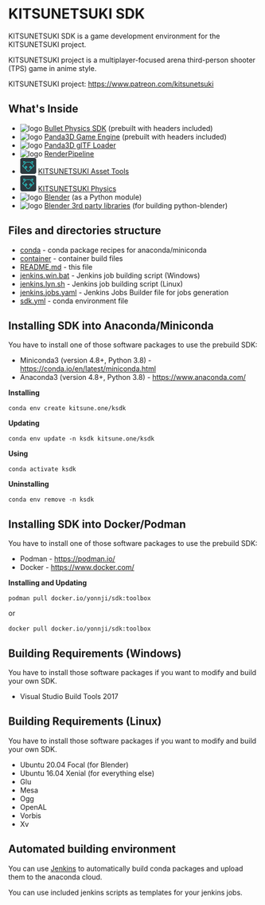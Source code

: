KITSUNETSUKI SDK
================

KITSUNETSUKI SDK is a game development environment for the KITSUNETSUKI project.

KITSUNETSUKI project is a multiplayer-focused arena
third-person shooter (TPS) game in anime style.

KITSUNETSUKI project: https://www.patreon.com/kitsunetsuki


What's Inside
-------------

* ![logo](conda/bullet/icon_32.png) [Bullet Physics SDK](conda/bullet) (prebuilt with headers included)
* ![logo](conda/panda3d/icon_32.png) [Panda3D Game Engine](conda/panda3d) (prebuilt with headers included)
* ![logo](conda/panda3d/icon_32.png) [Panda3D glTF Loader](https://github.com/Moguri/panda3d-gltf)
* ![logo](conda/panda3d/icon_32.png) [RenderPipeline](https://github.com/tobspr/RenderPipeline)
* ![logo](conda/kphys/icon_32.png) [KITSUNETSUKI Asset Tools](https://github.com/kitsune-ONE-team/KITSUNETSUKI-Asset-Tools)
* ![logo](conda/kphys/icon_32.png) [KITSUNETSUKI Physics](conda/kphys)
* ![logo](conda/blender/blender_icon_32x32.png) [Blender](conda/blender) (as a Python module)
* ![logo](conda/blender/blender_icon_32x32.png) [Blender 3rd party libraries](conda/blender-thirdparty) (for building python-blender)


Files and directories structure
-------------------------------

* [conda](conda) - conda package recipes for anaconda/miniconda
* [container](container) - container build files
* [README.md](README.md) - this file
* [jenkins.win.bat](jenkins.win.bat) - Jenkins job building script (Windows)
* [jenkins.lyn.sh](jenkins.lyn.sh) - Jenkins job building script (Linux)
* [jenkins.jobs.yaml](jenkins.jobs.yaml) - Jenkins Jobs Builder file for jobs generation
* [sdk.yml](sdk.yml) - conda environment file


Installing SDK into Anaconda/Miniconda
--------------------------------------

You have to install one of those software packages to use the prebuild SDK:
* Miniconda3 (version 4.8+, Python 3.8) - https://conda.io/en/latest/miniconda.html
* Anaconda3 (version 4.8+, Python 3.8) - https://www.anaconda.com/

**Installing**
```
conda env create kitsune.one/ksdk
```

**Updating**
```
conda env update -n ksdk kitsune.one/ksdk
```

**Using**
```
conda activate ksdk
```

**Uninstalling**
```
conda env remove -n ksdk
```


Installing SDK into Docker/Podman
---------------------------------

You have to install one of those software packages to use the prebuild SDK:
* Podman - https://podman.io/
* Docker - https://www.docker.com/

**Installing and Updating**
```
podman pull docker.io/yonnji/sdk:toolbox
```
or
```
docker pull docker.io/yonnji/sdk:toolbox
```


Building Requirements (Windows)
-------------------------------

You have to install those software packages if you want to modify and build your own SDK.

* Visual Studio Build Tools 2017


Building Requirements (Linux)
-----------------------------

You have to install those software packages if you want to modify and build your own SDK.

* Ubuntu 20.04 Focal (for Blender)
* Ubuntu 16.04 Xenial (for everything else)
* Glu
* Mesa
* Ogg
* OpenAL
* Vorbis
* Xv


Automated building environment
------------------------------

You can use [Jenkins](https://www.jenkins.io/)
to automatically build conda packages and upload them to the anaconda cloud.

You can use included jenkins scripts as templates for your jenkins jobs.
